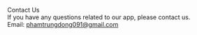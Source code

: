 Contact Us <br />
If you have any questions related to our app, please contact us.<br />
Email: phamtrungdong091@gmail.com
